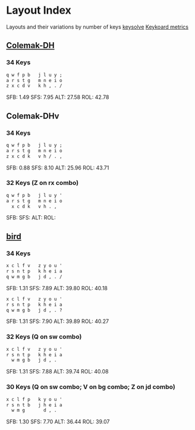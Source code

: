 # Layout Index

Layouts and their variations by number of keys
[keysolve](https://clemenpine.github.io/keysolve-web/)
[Keykoard metrics](https://docs.google.com/document/d/1_a5Nzbkwyk1o0bvTctZrtgsee9jSP-6I0q3A0_9Mzm0/edit?usp=drive_link)

## [Colemak-DH](https://colemakmods.github.io/mod-dh/)

### 34 Keys

```md
q w f p b   j l u y ;
a r s t g   m n e i o
z x c d v   k h , . /
```

SFB: 1.49
SFS: 7.95
ALT: 27.58
ROL: 42.78

## Colemak-DHv

### 34 Keys

```md
q w f p b   j l u y ;
a r s t g   m n e i o
z x c d k   v h / . ,
```

SFB: 0.88
SFS: 8.10
ALT: 25.96
ROL: 43.71

### 32 Keys (Z on rx combo)

```md
q w f p b   j l u y '
a r s t g   m n e i o
  x c d k   v h . ,
```

SFB:
SFS:
ALT:
ROL:

## [bird](https://github.com/jcmkk3/bird-layout)

### 34 Keys

```md
x c l f v   z y o u '
r s n t p   k h e i a
q w m g b   j d , . /
```

SFB: 1.31
SFS: 7.89
ALT: 39.80
ROL: 40.18

```md
x c l f v   z y o u '
r s n t p   k h e i a
q w m g b   j d , . ?
```

SFB: 1.31
SFS: 7.90
ALT: 39.89
ROL: 40.27

### 32 Keys (Q on sw combo)

```md
x c l f v   z y o u '
r s n t p   k h e i a
  w m g b   j d , .
```

SFB: 1.31
SFS: 7.88
ALT: 39.74
ROL: 40.08

### 30 Keys (Q on sw combo; V on bg combo; Z on jd combo)

```md
x c l f p   k y o u '
r s n t b   j h e i a
  w m g       d , .
```

SFB: 1.30
SFS: 7.70
ALT: 36.44
ROL: 39.07